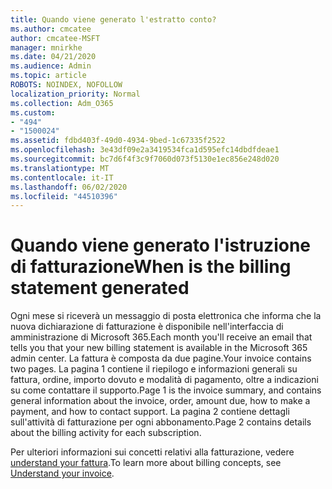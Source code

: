 ```yaml
---
title: Quando viene generato l'estratto conto?
ms.author: cmcatee
author: cmcatee-MSFT
manager: mnirkhe
ms.date: 04/21/2020
ms.audience: Admin
ms.topic: article
ROBOTS: NOINDEX, NOFOLLOW
localization_priority: Normal
ms.collection: Adm_O365
ms.custom:
- "494"
- "1500024"
ms.assetid: fdbd403f-49d0-4934-9bed-1c67335f2522
ms.openlocfilehash: 3e43df09e2a3419534fca1d595efc14dbdfdeae1
ms.sourcegitcommit: bc7d6f4f3c9f7060d073f5130e1ec856e248d020
ms.translationtype: MT
ms.contentlocale: it-IT
ms.lasthandoff: 06/02/2020
ms.locfileid: "44510396"
---
```

# <a name="when-is-the-billing-statement-generated"></a><span data-ttu-id="df013-102">Quando viene generato l'istruzione di fatturazione</span><span class="sxs-lookup"><span data-stu-id="df013-102">When is the billing statement generated</span></span>

<span data-ttu-id="df013-103">Ogni mese si riceverà un messaggio di posta elettronica che informa che la nuova dichiarazione di fatturazione è disponibile nell'interfaccia di amministrazione di Microsoft 365.</span><span class="sxs-lookup"><span data-stu-id="df013-103">Each month you'll receive an email that tells you that your new billing statement is available in the Microsoft 365 admin center.</span></span> <span data-ttu-id="df013-104">La fattura è composta da due pagine.</span><span class="sxs-lookup"><span data-stu-id="df013-104">Your invoice contains two pages.</span></span> <span data-ttu-id="df013-105">La pagina 1 contiene il riepilogo e informazioni generali su fattura, ordine, importo dovuto e modalità di pagamento, oltre a indicazioni su come contattare il supporto.</span><span class="sxs-lookup"><span data-stu-id="df013-105">Page 1 is the invoice summary, and contains general information about the invoice, order, amount due, how to make a payment, and how to contact support.</span></span> <span data-ttu-id="df013-106">La pagina 2 contiene dettagli sull'attività di fatturazione per ogni abbonamento.</span><span class="sxs-lookup"><span data-stu-id="df013-106">Page 2 contains details about the billing activity for each subscription.</span></span>
  
<span data-ttu-id="df013-107">Per ulteriori informazioni sui concetti relativi alla fatturazione, vedere [understand your fattura](https://docs.microsoft.com/microsoft-365/commerce/billing-and-payments/understand-your-invoice2).</span><span class="sxs-lookup"><span data-stu-id="df013-107">To learn more about billing concepts, see [Understand your invoice](https://docs.microsoft.com/microsoft-365/commerce/billing-and-payments/understand-your-invoice2).</span></span>